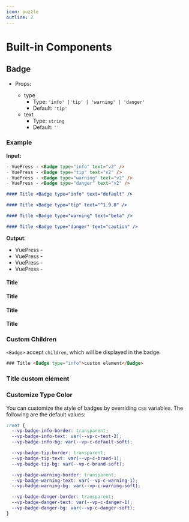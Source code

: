 ```yaml
---
icon: puzzle
outline: 2
---
```


# Built-in Components

<NpmBadge package="@vuepress/theme-default" />

## Badge <Badge text="badge" />

- Props:

  - type
    - Type: `'info' |'tip' | 'warning' | 'danger'`
    - Default: `'tip'`
  - text
    - Type: `string`
    - Default: `''`

### Example

**Input:**

```md
- VuePress - <Badge type="info" text="v2" />
- VuePress - <Badge type="tip" text="v2" />
- VuePress - <Badge type="warning" text="v2" />
- VuePress - <Badge type="danger" text="v2" />

#### Title <Badge type="info" text="default" />

#### Title <Badge type="tip" text="^1.9.0" />

#### Title <Badge type="warning" text="beta" />

#### Title <Badge type="danger" text="caution" />
```

**Output:**

- VuePress - <Badge type="info" text="v2" />
- VuePress - <Badge type="tip" text="v2" />
- VuePress - <Badge type="warning" text="v2" />
- VuePress - <Badge type="danger" text="v2" />

#### Title <Badge type="info" text="default" />

#### Title <Badge type="tip" text="^1.9.0" />

#### Title <Badge type="warning" text="beta" />

#### Title <Badge type="danger" text="caution" />

### Custom Children

`<Badge>` accept `children`, which will be displayed in the badge.

```html
### Title <Badge type="info">custom element</Badge>
```

### Title <Badge type="info">custom element</Badge>

### Customize Type Color

You can customize the style of badges by overriding css variables. The following are the default values:

```css
:root {
  --vp-badge-info-border: transparent;
  --vp-badge-info-text: var(--vp-c-text-2);
  --vp-badge-info-bg: var(--vp-c-default-soft);

  --vp-badge-tip-border: transparent;
  --vp-badge-tip-text: var(--vp-c-brand-1);
  --vp-badge-tip-bg: var(--vp-c-brand-soft);

  --vp-badge-warning-border: transparent;
  --vp-badge-warning-text: var(--vp-c-warning-1);
  --vp-badge-warning-bg: var(--vp-c-warning-soft);

  --vp-badge-danger-border: transparent;
  --vp-badge-danger-text: var(--vp-c-danger-1);
  --vp-badge-danger-bg: var(--vp-c-danger-soft);
}
```

